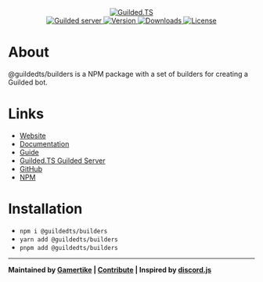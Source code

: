 <div align="center">
    <a href="https://guildedts.js.org">
        <img src="https://guildedts.js.org/banner.png" alt="Guilded.TS"/>
    </a>
    <div>
        <A href="https://guildedts.js.org/support">
            <img src="https://shields.yoki-labs.xyz/shields/vanity/guildedts?style=for-the-badge" alt="Guilded server">
        </a>
        <a href="https://npmjs.com/@guildedts/builders">
            <img src="https://img.shields.io/npm/v/@guildedts/builders?style=for-the-badge" alt="Version" />
        </a>
        <a href="https://npmjs.com/@guildedts/builders">
            <img src="https://img.shields.io/npm/dt/@guildedts/builders?style=for-the-badge" alt="Downloads" />
        </a>
        <a href="https://github.com/guildedts/guilded.ts/blob/main/LICENSE">
            <img src="https://img.shields.io/github/license/guildedts/guilded.ts?style=for-the-badge" alt="License" />
        </a>
    </div>
</div>

# About

@guildedts/builders is a NPM package with a set of builders for creating a Guilded bot.

# Links

-   [Website](https://guildedts.js.org)
-   [Documentation](http://docs.guildedts.js.org/modules/_guildedts_builders)
-   [Guide](https://guildedts.js.org/guide)
-   [Guilded.TS Guilded Server](https://guildedts.js.org/support)
-   [GitHub](https://github.com/guildedts/guilded.ts/tree/main/packages/builders)
-   [NPM](https://npmjs.com/@guildedts/builders)

# Installation

-   `npm i @guildedts/builders`
-   `yarn add @guildedts/builders`
-   `pnpm add @guildedts/builders`

---

**Maintained by [Gamertike](https://gamertike.com) | [Contribute](https://github.com/guildedts/guilded.ts/tree/main/.github/CONTRIBUTING.md) | Inspired by [discord.js](https://discord.js.org)**
